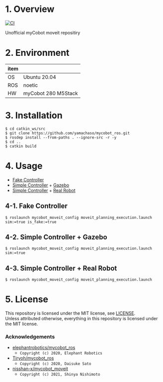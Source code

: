 # 1. Overview
[![CI](https://github.com/yamachaso/mycobot_ros/actions/workflows/industrial_ci_action.yml/badge.svg)](https://github.com/yamachaso/mycobot_ros/actions/workflows/industrial_ci_action.yml)

Unofficial myCobot moveit repositiry

# 2. Environment
| item |  |
|---|---|
| OS | Ubuntu 20.04 |
| ROS | noetic |
| HW | myCobot 280 M5Stack

# 3. Installation
```
$ cd catkin_ws/src
$ git clone https://github.com/yamachaso/mycobot_ros.git
$ rosdep install --from-paths . --ignore-src -r -y
$ cd ..
$ catkin build
```

# 4. Usage
* [Fake Controller](https://github.com/ros-planning/moveit/tree/master/moveit_plugins/moveit_fake_controller_manager)
* [Simple Controller](https://github.com/ros-planning/moveit/tree/master/moveit_plugins/moveit_simple_controller_manager) + [Gazebo](https://gazebosim.org/)
* [Simple Controller](https://github.com/ros-planning/moveit/tree/master/moveit_plugins/moveit_simple_controller_manager) + [Real Robot](https://www.elephantrobotics.com/en/mycobot-en/)

## 4-1. Fake Controller
```
$ roslaunch mycobot_moveit_config moveit_planning_execution.launch sim:=true is_fake:=true
```

## 4-2. Simple Controller + Gazebo

```
$ roslaunch mycobot_moveit_config moveit_planning_execution.launch sim:=true
```


## 4-3. Simple Controller + Real Robot

```
$ roslaunch mycobot_moveit_config moveit_planning_execution.launch
```

# 5. License

This repository is licensed under the MIT license, see [LICENSE](./LICENSE).  
Unless attributed otherwise, everything in this repository is licensed under the MIT license.

### Acknowledgements

* [elephantrobotics/mycobot_ros](https://github.com/elephantrobotics/mycobot_ros)
    * `Copyright (c) 2020, Elephant Robotics`
* [Tiryoh/mycobot_ros](https://github.com/Tiryoh/mycobot_ros)
    * `Copyright (c) 2020, Daisuke Sato`
* [nisshan-x/mycobot_moveit](https://github.com/nisshan-x/mycobot_moveit)
    * `Copyright (c) 2021, Shinya Nishimoto`